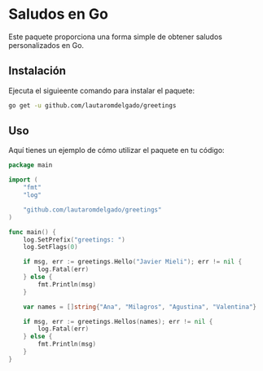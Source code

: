 # Saludos en Go

Este paquete proporciona una forma simple de obtener saludos personalizados en Go.

## Instalación
Ejecuta el siguieente comando para instalar el paquete:
```bash
go get -u github.com/lautaromdelgado/greetings
```

## Uso
Aquí tienes un ejemplo de cómo utilizar el paquete en tu código:

```go
package main

import (
	"fmt"
	"log"

	"github.com/lautaromdelgado/greetings"
)

func main() {
	log.SetPrefix("greetings: ")
	log.SetFlags(0)

	if msg, err := greetings.Hello("Javier Mieli"); err != nil {
		log.Fatal(err)
	} else {
		fmt.Println(msg)
	}

	var names = []string{"Ana", "Milagros", "Agustina", "Valentina"}

	if msg, err := greetings.Hellos(names); err != nil {
		log.Fatal(err)
	} else {
		fmt.Println(msg)
	}
}
 
```